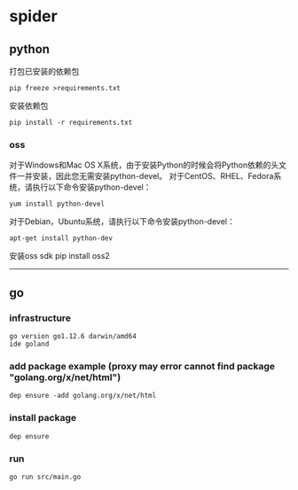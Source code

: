 # spider

## python
打包已安装的依赖包

    pip freeze >requirements.txt
安装依赖包

    pip install -r requirements.txt  

### oss
对于Windows和Mac OS X系统，由于安装Python的时候会将Python依赖的头文件一并安装，因此您无需安装python-devel。
对于CentOS、RHEL、Fedora系统，请执行以下命令安装python-devel：
    
    yum install python-devel
对于Debian，Ubuntu系统，请执行以下命令安装python-devel：

    apt-get install python-dev
安装oss sdk
    pip install oss2
    
----


## go 

### infrastructure
```
go version go1.12.6 darwin/amd64
ide goland
```

### add package example (proxy may error cannot find package "golang.org/x/net/html")
```
dep ensure -add golang.org/x/net/html
```

### install package
```
dep ensure
```
### run 
```
go run src/main.go
```

